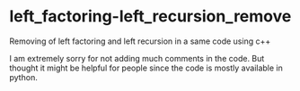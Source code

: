 # left_factoring-left_recursion_remove
Removing of left factoring and left recursion in a same code using c++

I am extremely sorry for not adding much comments in the code. But thought it might be helpful for people since the code is mostly available in python.
